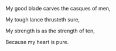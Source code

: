 My good blade carves the casques of men,

My tough lance thrusteth sure,

My strength is as the strength of ten,

Because my heart is pure.